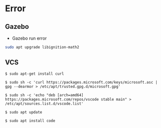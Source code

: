 # Error
## Gazebo
 * Gazebo run error
```bash
sudo apt upgrade libignition-math2
```

## VCS
```
$ sudo apt-get install curl

$ sudo sh -c 'curl https://packages.microsoft.com/keys/microsoft.asc | gpg --dearmor > /etc/apt/trusted.gpg.d/microsoft.gpg'

$ sudo sh -c 'echo "deb [arch=amd64] https://packages.microsoft.com/repos/vscode stable main" > /etc/apt/sources.list.d/vscode.list'

$ sudo apt update

$ sudo apt install code

```
